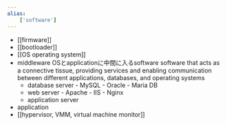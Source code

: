 ```yaml
---
alias:
    ['software']
---
```

- [[firmware]]
- [[bootloader]]
- [[OS operating system]]
- middleware
  OSとapplicationに中間に入るsoftware
  software that acts as a connective tissue, providing services and enabling communication between different applications, databases, and operating systems
    - database server
                - MySQL
                - Oracle
                - Maria DB
    - web server
                - Apache
                - IIS
                - Nginx
    - application server       
- application
- [[hypervisor, VMM, virtual machine monitor]]